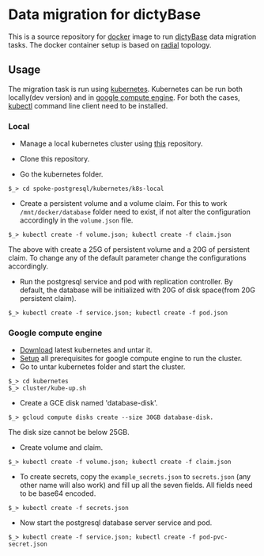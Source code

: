 # Data migration for dictyBase
This is a source repository for [docker](http://docker.io) image to run
[dictyBase](http://dictybase.org) data migration tasks. The docker container setup is based on [radial](https://github.com/radial/docs)
topology. 

## Usage
The migration task is run using [kubernetes](http://kubernetes.io). Kubernetes can be run both locally(dev version)
and in [google compute engine](https://cloud.google.com/compute/). 
For both the cases,
[kubectl](http://kubernetes.io/v1.0/docs/user-guide/kubectl/kubectl.html)
command line client need to be installed.

### Local

* Manage a local kubernetes cluster using [this](https://github.com/dictybase-docker/docker-compose-kubernetes) repository.

* Clone this repository.

* Go the kubernetes folder. 

```
$_> cd spoke-postgresql/kubernetes/k8s-local
```
* Create a persistent volume and a volume claim. For this to work
  `/mnt/docker/database` folder need to exist, if not alter the configuration
  accordingly in the `volume.json` file.

```
$_> kubectl create -f volume.json; kubectl create -f claim.json
```

The above with create a 25G of persistent volume and a 20G of persistent claim. To change
any of the default parameter change the configurations accordingly.

* Run the postgresql service and pod with replication controller. By default,
  the database will be initialized with 20G of disk space(from 20G persistent
  claim).

```
$_> kubectl create -f service.json; kubectl create -f pod.json
```

### Google compute engine
* [Download](https://github.com/kubernetes/kubernetes/releases) latest kubernetes and untar it.
* [Setup](http://kubernetes.io/v1.0/docs/getting-started-guides/gce.html) all
  prerequisites for google compute engine to run the cluster.
* Go to untar kubernetes folder and start the cluster.

```
$_> cd kubernetes
$_> cluster/kube-up.sh
```

* Create a GCE disk named 'database-disk'.
```
$_> gcloud compute disks create --size 30GB database-disk.
```

The disk size cannot be below 25GB.

* Create volume and claim.

```
$_> kubectl create -f volume.json; kubectl create -f claim.json
```

* To create secrets, copy the `example_secrets.json` to `secrets.json` (any
  other name will also work) and fill up all the seven fields. All fields need to be
  base64 encoded.

```
$_> kubectl create -f secrets.json
```

* Now start the postgresql database server service and pod.

```
$_> kubectl create -f service.json; kubectl create -f pod-pvc-secret.json
```
